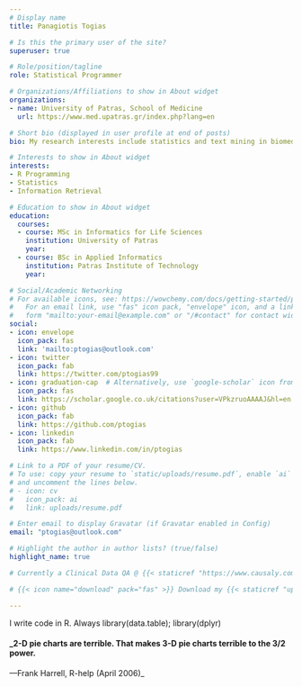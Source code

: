 ```yaml
---
# Display name
title: Panagiotis Togias

# Is this the primary user of the site?
superuser: true

# Role/position/tagline
role: Statistical Programmer

# Organizations/Affiliations to show in About widget
organizations:
- name: University of Patras, School of Medicine
  url: https://www.med.upatras.gr/index.php?lang=en

# Short bio (displayed in user profile at end of posts)
bio: My research interests include statistics and text mining in biomed with R.

# Interests to show in About widget
interests:
- R Programming
- Statistics
- Information Retrieval

# Education to show in About widget
education:
  courses:
  - course: MSc in Informatics for Life Sciences
    institution: University of Patras
    year:
  - course: BSc in Applied Informatics
    institution: Patras Institute of Technology
    year:

# Social/Academic Networking
# For available icons, see: https://wowchemy.com/docs/getting-started/page-builder/#icons
#   For an email link, use "fas" icon pack, "envelope" icon, and a link in the
#   form "mailto:your-email@example.com" or "/#contact" for contact widget.
social:
- icon: envelope
  icon_pack: fas
  link: 'mailto:ptogias@outlook.com'
- icon: twitter
  icon_pack: fab
  link: https://twitter.com/ptogias99
- icon: graduation-cap  # Alternatively, use `google-scholar` icon from `ai` icon pack
  icon_pack: fas
  link: https://scholar.google.co.uk/citations?user=VPkzruoAAAAJ&hl=en
- icon: github
  icon_pack: fab
  link: https://github.com/ptogias
- icon: linkedin
  icon_pack: fab
  link: https://www.linkedin.com/in/ptogias

# Link to a PDF of your resume/CV.
# To use: copy your resume to `static/uploads/resume.pdf`, enable `ai` icons in `params.toml`, 
# and uncomment the lines below.
# - icon: cv
#   icon_pack: ai
#   link: uploads/resume.pdf

# Enter email to display Gravatar (if Gravatar enabled in Config)
email: "ptogias@outlook.com"

# Highlight the author in author lists? (true/false)
highlight_name: true

# Currently a Clinical Data QA @ {{< staticref "https://www.causaly.com/" "newtab" >}}Causaly{{< /staticref >}}

# {{< icon name="download" pack="fas" >}} Download my {{< staticref "uploads/PANAGIOTIS_TOGIAS_CV.pdf" "newtab" >}}resumé{{< /staticref >}}.

---
```


I write code in R. 
Always library(data.table); library(dplyr)

#### _2-D pie charts are terrible. That makes 3-D pie charts terrible to the 3/2 power. 
—Frank Harrell, R-help (April 2006)_

